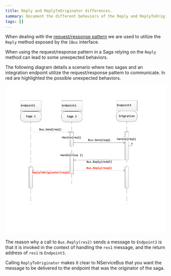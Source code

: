 ```yaml
---
title: Reply and ReplyToOriginator differences.
summary: Document the different behaviors of the Reply and ReplyToOriginator methods of the IBus instance.
tags: []
---
```


When dealing with the [request/response pattern](how-do-i-reply-to-a-message.md) we are used to utilize the `Reply` method exposed by the `IBus` interface.

When using the request/response pattern in a Saga relying on the `Reply` method can lead to some unexpected behaviors.

The following diagram details a scenario where two sagas and an integration endpoint utilize the request/response pattern to communicate. In red are highlighted the possible unexpected behaviors.

![Sample sequence diagram](reply-replaytooriginator-differences.png)

The reason why a call to `Bus.Reply(res2)` sends a message to `Endpoint3` is that it is invoked in the context of handling the `res1` message, and the return address of `res1` is `Endpoint3`.

Calling `ReplyToOriginator` makes it clear to NServiceBus that you want the message to be delivered to the endpoint that was the originator of the saga.